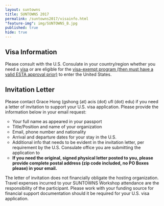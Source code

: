 ```yaml
---
layout: suntowns
title: SUNTOWNS 2017
permalink: /suntowns2017/visainfo.html
"feature-img": img/SUNTOWNS_B.jpg
published: true
hide: true
---
```


## Visa Information

<p>
Please consult with the U.S. Consulate in your country/region whether you need a <a href="https://travel.state.gov/content/visas/en.html" target="_blank">visa</a> or are eligible for the <a href="https://travel.state.gov/content/visas/en/visit/visa-waiver-program.html" target="_blank">visa-exempt program (then must have a valid ESTA approval prior)</a> to enter the United States.
</p>

## Invitation Letter

<p>
Please contact Grace Hong (gshong (at) acis (dot) ufl (dot) edu) if you need a letter of invitation to support your U.S. visa application. Please provide the information below in your email request: <br />
<ul type="circle">
<li>Your full name as appeared in your passport </li>
<li>Title/Position and name of your organization</li>
<li>Email, phone number and nationality</li>
<li>Arrival and departure dates for your stay in the U.S.</li>
<li>Additional info that needs to be evident in the invitation letter, per requirement by the U.S. Consulate office you are submitting the application to</li>
<li><strong>If you need the original, signed physical letter posted to you, please provide complete postal address (zip code included, no PO Boxes please) in your email.</strong></li>
</ul>
</p>

<p>
The letter of invitation does not financially obligate the hosting organization. Travel expenses incurred to your SUNTOWNS Workshop attendance are the responsibility of the participant. Please work with your funding source for financial support documentation should it be required for your U.S. visa application.
</p>
